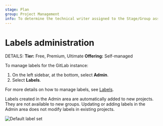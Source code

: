 ```yaml
---
stage: Plan
group: Project Management
info: To determine the technical writer assigned to the Stage/Group associated with this page, see https://handbook.gitlab.com/handbook/product/ux/technical-writing/#assignments
---
```


# Labels administration

DETAILS:
**Tier:** Free, Premium, Ultimate
**Offering:** Self-managed

To manage labels for the GitLab instance:

1. On the left sidebar, at the bottom, select **Admin**.
1. Select **Labels**.

For more details on how to manage labels, see [Labels](../user/project/labels.md).

Labels created in the Admin area are automatically added to new projects.
They are not available to new groups.
Updating or adding labels in the Admin area does not modify labels in existing projects.

![Default label set](img/admin_labels_v17_0.png)

<!-- ## Troubleshooting

Include any troubleshooting steps that you can foresee. If you know beforehand what issues
one might have when setting this up, or when something is changed, or on upgrading, it's
important to describe those, too. Think of things that may go wrong and include them here.
This is important to minimize requests for support, and to avoid doc comments with
questions that you know someone might ask.

Each scenario can be a third-level heading, for example `### Getting error message X`.
If you have none to add when creating a doc, leave this section in place
but commented out to help encourage others to add to it in the future. -->
